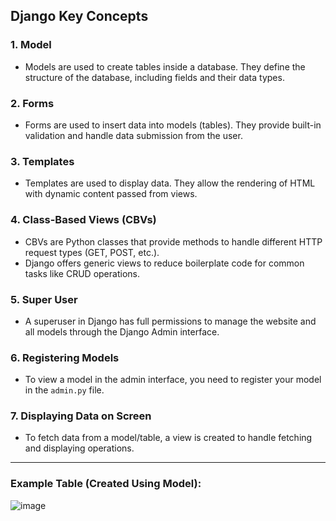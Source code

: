 ## Django Key Concepts

### 1. **Model**
- Models are used to create tables inside a database. They define the structure of the database, including fields and their data types.

### 2. **Forms**
- Forms are used to insert data into models (tables). They provide built-in validation and handle data submission from the user.

### 3. **Templates**
- Templates are used to display data. They allow the rendering of HTML with dynamic content passed from views.

### 4. **Class-Based Views (CBVs)**
- CBVs are Python classes that provide methods to handle different HTTP request types (GET, POST, etc.).
- Django offers generic views to reduce boilerplate code for common tasks like CRUD operations.

### 5. **Super User**
- A superuser in Django has full permissions to manage the website and all models through the Django Admin interface.

### 6. **Registering Models**
- To view a model in the admin interface, you need to register your model in the `admin.py` file.

### 7. **Displaying Data on Screen**
- To fetch data from a model/table, a view is created to handle fetching and displaying operations.

---

### Example Table (Created Using Model):
![image](image_url_here)  

